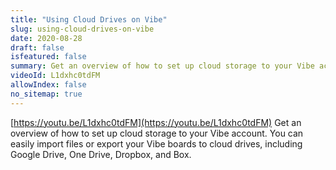 ```yaml
---
title: "Using Cloud Drives on Vibe"
slug: using-cloud-drives-on-vibe
date: 2020-08-28
draft: false
isfeatured: false
summary: Get an overview of how to set up cloud storage to your Vibe account. You can easily import files or export your Vibe boards to cloud drives.
videoId: L1dxhc0tdFM
allowIndex: false
no_sitemap: true
---
```




[https://youtu.be/L1dxhc0tdFM](https://youtu.be/L1dxhc0tdFM)
Get an overview of how to set up cloud storage to your Vibe account. You can easily import files or export your Vibe boards to cloud drives, including Google Drive, One Drive, Dropbox, and Box.
